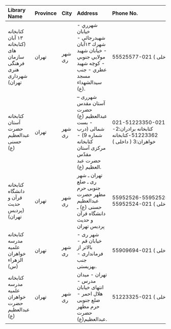 | Library Name                                                     | Province   | City   | Address                                                                                                          | Phone No.                                                                   | Website              |
|:-----------------------------------------------------------------|:-----------|:-------|:-----------------------------------------------------------------------------------------------------------------|:----------------------------------------------------------------------------|:---------------------|
| کتابخانه ۱۳ آبان (کتابخانه های سازمان فرهنگی هنری شهرداری تهران) | تهران      | شهر رى | شهرري - خيابان شهيدرجائي - شهرك ۱۳آبان - خيابان شهيد مولايي جنوبي - كوچه شهيد عطري - جنب مسجد سيدالشهداء (ع).    | 55525577-021 ( داخلی  )                                                     | http://tlib.ir       |
| كتابخانه آستان حضرت عبدالعظيم حسنى (ع)                           | تهران      | شهر رى | شهرری – آستان مقدس حضرت عبدالعظیم (ع) - بست شمالی (درب شماره 9) - كتابخانه مركزی آستان مقدّس حضرت عبد العظیم (ع). | 021-51223350-021  كتابخانه برادران:2-51223362-كتابخانه خواهران:3 ( داخلی  ) | http://abdolazim.com |
| کتابخانه دانشگاه قرآن و حديث (پردیس تهران)                       | تهران      | شهر رى | تهران ـ شهر ری ـ ضلع جنوبی حرم مطهر حضرت عبدالعظیم حسنی (ع) ـ دانشگاه قرآن و حدیث پردیس تهران                    | 55952526-55952525-55952524-021 ( داخلی  )                                   | http://qhu.ac.ir     |
| كتابخانه مدرسه علمیه خواهران الزهراء (س)                         | تهران      | شهر رى | شهر ری - خیابان قم - بالاتر از فرمانداری - جنب بهزیستی.                                                          | 55909694-021 ( داخلی  )                                                     | http://lib.whc.ir    |
| كتابخانه مدرسه علمیه خواهران حضرت عبدالعظیم (ع)                  | تهران      | شهر رى | تهران - میدان مدرس - انتهای خیابان هلال احمر - ضلع جنوبی حرم مطهر حضرت عبدالعظیم(ع).                             | 51223325-021 ( داخلی  )                                                     | http://lib.whc.ir    |